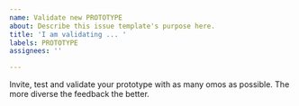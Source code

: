 ```yaml
---
name: Validate new PROTOTYPE
about: Describe this issue template's purpose here.
title: 'I am validating ... '
labels: PROTOTYPE
assignees: ''

---
```


Invite, test and validate your prototype with as many omos as possible. The more diverse the feedback the better.

